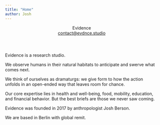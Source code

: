 ```yaml
---
title: "Home"
author: Josh
---
```


<header>
<div class="branding">Evidence</div>
<div class="nav"><a href="mailto:contact@evdnce.studio">contact@evdnce.studio</a></div>
</header>

<p class="fadein">Evidence is a research studio.</p>

<p class="fadein delay1">We observe humans in their natural habitats to anticipate and swerve what comes next.</p>

<p class="fadein delay2">We think of ourselves as dramaturgs: we give form to how the action unfolds
in an open-ended way that leaves room for chance.</p>

<p class="fadein delay3">Our core expertise lies in health and well-being, food, mobility, education, and financial behavior.
But the best briefs are those we never saw coming.</p>

<p class="fadein delay4">Evidence was founded in 2017 by anthropologist Josh Berson.</p>

<p class="fadein delay5">We are based in Berlin with global remit.</p>
<!--p class="fadein delay5">We operate with global remit.</p-->

